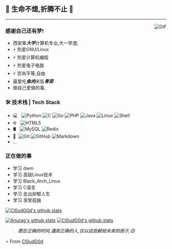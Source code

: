 ## 👋 生命不熄,折腾不止 👋
---
<img align="right" alt="GIF" src="https://tp1.tupiankucdn.com/ws/large/006uRUASly1fxewze0tvqg309105kkc9.gif" />

### 感谢自己还有梦!

- 西安某***大学***计算机专业,大一学渣;
- ⚡ 热爱GNU/Linux
- ⚡ 热爱计算机编程 
- ⚡ 热爱电子电路 
- ⚡ 崇尚平等,自由
- 最爱吃***鱼肉***米饭***青菜***
- 做自己爱做的事,


### 🛠 技术栈 | Tech Stack

- 💻 &#160; ![Python](https://img.shields.io/badge/python-3-blue)
![C](https://img.shields.io/badge/C-%E8%AF%AD%E8%A8%80-red)
![Go](https://img.shields.io/badge/Go-Lang-green)
![PHP](https://img.shields.io/badge/PHP-5-brightgreen)
![Java](https://img.shields.io/badge/-Java-333333?style=flat&logo=Java&logoColor=007396)
![Linux](https://img.shields.io/badge/-Linux-333333?style=flat&logo=Linux&logoColor=FCC624)
![Shell](https://img.shields.io/badge/Bash-Shell-lightgrey)
- 🌐 &#160; ![HTML5](https://img.shields.io/badge/-HTML5-333333?style=flat&logo=HTML5)
- 🛢 &#160; ![MySQL](https://img.shields.io/badge/-MySQL-333333?style=flat&logo=mysql)
![Redis](https://img.shields.io/badge/Redis-3-red)
- 🔧 &#160;![Git](https://img.shields.io/badge/-Git-333333?style=flat&logo=git)
![GitHub](https://img.shields.io/badge/-GitHub-333333?style=flat&logo=github)
![Markdown](https://img.shields.io/badge/-Markdown-333333?style=flat&logo=markdown)
- ...

### 正在做的事
- 学习 dwm
- 学习 高级Linux技术
- 学习 Black_Arch_Linux
- 学习 C语言
- 学习 走出抑郁人生
- 学习 享受孤独

[![Cl0udG0d's github stats](https://github-readme-stats.vercel.app/api?username=MAN999999999_icons=true&theme=dark)](https://github.com/anuraghazra/github-readme-stats)

[![Anurag's github stats](https://github-readme-stats.vercel.app/api?username=MAN999999999)](https://github.com/anuraghazra/github-readme-stats)
[![Cl0udG0d's github stats](https://github-readme-stats.vercel.app/api?username=MAN999999999&show_icons=true&theme=dark)](https://github.com/anuraghazra/github-readme-stats)

> ***愿在正确的时间,遇到正确的人,仅以这些献给未来的孩子,😊***


⭐️ From [Cl0udG0d](https://github.com/MAN999999999)
